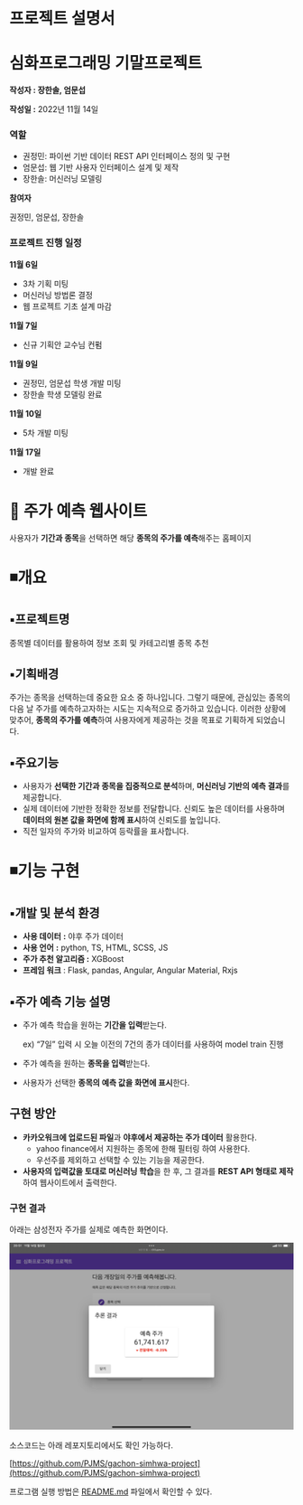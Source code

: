 # 프로젝트 설명서

# 심화프로그래밍 기말프로젝트

**작성자 : 장한솔, 엄문섭**

**작성일 :** 2022년 11월 14일

### 역할

- 권정민: 파이썬 기반 데이터 REST API 인터페이스 정의 및 구현
- 엄문섭: 웹 기반 사용자 인터페이스 설계 및 제작
- 장한솔: 머신러닝 모델링

**참여자**

권정민, 엄문섭, 장한솔

### 프로젝트 진행 일정

**11월 6일**

- 3차 기획 미팅
- 머신러닝 방법론 결정
- 웹 프로젝트 기초 설계 마감

**11월 7일**

- 신규 기획안 교수님 컨펌

**11월 9일**

- 권정민, 엄문섭 학생 개발 미팅
- 장한솔 학생 모델링 완료

**11월 10일**

- 5차 개발 미팅

**11월 17일**

- 개발 완료

# 📜 주가 예측 웹사이트

사용자가 **기간과 종목**을 선택하면 해당 **종목의 주가를 예측**해주는 홈페이지

# ◾개요

## ▪️프로젝트명

종목별 데이터를 활용하여 정보 조회 및 카테고리별 종목 추천

## ▪️기획배경

주가는 종목을 선택하는데 중요한 요소 중 하나입니다. 그렇기 때문에, 관심있는 종목의 다음 날 주가를 예측하고자하는 시도는 지속적으로 증가하고 있습니다. 이러한 상황에 맞추어, **종목의 주가를 예측**하여 사용자에게 제공하는 것을 목표로 기획하게 되었습니다.

## ▪️주요기능

- 사용자가 **선택한 기간과 종목을 집중적으로 분석**하며, **머신러닝 기반의 예측 결과**를 제공합니다.
- 실제 데이터에 기반한 정확한 정보를 전달합니다. 신뢰도 높은 데이터를 사용하며 **데이터의 원본 값을 화면에 함께 표시**하여 신뢰도를 높입니다.
- 직전 일자의 주가와 비교하여 등락률을 표사합니다.

# ◾기능 구현

## ▪️개발 및 분석 환경

- **사용 데이터** **:** 야후 주가 데이터
- **사용 언어** **:** python, TS, HTML, SCSS, JS
- **주가 추천 알고리즘 :** XGBoost
- **프레임 워크** : Flask, pandas, Angular, Angular Material, Rxjs

## ▪️주가 예측 기능 설명

- 주가 예측 학습을 원하는 **기간을 입력**받는다.

  ex) “7일” 입력 시 오늘 이전의 7건의 종가 데이터를 사용하여 model train 진행

- 주가 예측을 원하는 **종목을 입력**받는다.
- 사용자가 선택한 **종목의 예측 값을 화면에 표시**한다.

## 구현 방안

- **카카오워크에 업로드된 파일**과 **야후에서 제공하는 주가 데이터** 활용한다.
  - yahoo finance에서 지원하는 종목에 한해 필터링 하여 사용한다.
  - 우선주를 제외하고 선택할 수 있는 기능을 제공한다.
- **사용자의 입력값을 토대로 머신러닝 학습**을 한 후, 그 결과를 **REST API 형태로 제작**하여 웹사이트에서 출력한다.

### 구현 결과

아래는 삼성전자 주가를 실제로 예측한 화면이다.

![303AF908-56AD-46F7-BABE-3EF56D45E62E.png](303AF908-56AD-46F7-BABE-3EF56D45E62E.png)

소스코드는 아래 레포지토리에서도 확인 가능하다.

[https://github.com/PJMS/gachon-simhwa-project](https://github.com/PJMS/gachon-simhwa-project)

프로그램 실행 방법은 [README.md](http://README.md) 파일에서 확인할 수 있다.
